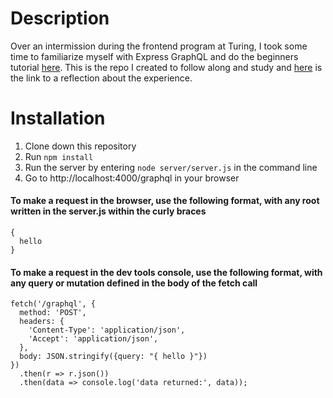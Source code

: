 # Description
Over an intermission during the frontend program at Turing, I took some time to familiarize myself with Express GraphQL and do the beginners tutorial [here](https://graphql.org/graphql-js/). This is the repo I created to follow along and study and [here](https://gist.github.com/RMartin0717/dd088a9590a8f1dc94944f52956d52dc) is the link to a reflection about the experience.


# Installation
1. Clone down this repository
2. Run ```npm install```
3. Run the server by entering ```node server/server.js``` in the command line
4. Go to http://localhost:4000/graphql in your browser

#### To make a request in the browser, use the following format, with any root written in the server.js within the curly braces

```
{
  hello
}
```

#### To make a request in the dev tools console, use the following format, with any query or mutation defined in the body of the fetch call

```
fetch('/graphql', {
  method: 'POST',
  headers: {
    'Content-Type': 'application/json',
    'Accept': 'application/json',
  },
  body: JSON.stringify({query: "{ hello }"})
})
  .then(r => r.json())
  .then(data => console.log('data returned:', data));
```
